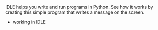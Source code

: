 IDLE helps you write and run programs in Python. See how it works by creating this simple program that writes a message on the screen.

- working in IDLE
